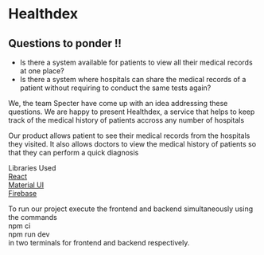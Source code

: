# Healthdex 
## Questions to ponder !! 

- Is there a system available for patients to view all their medical records at one place?
- Is there a system where hospitals can share the medical records of a patient without requiring to conduct the same tests again?<br />

We, the team Specter have come up with an idea addressing these questions. We are happy to present Healthdex, a service that helps to keep track of the medical history of patients accross any number of hospitals

Our product allows patient to see their medical records from the hospitals they visited. It also allows doctors to view the medical history of patients so that they can perform a quick diagnosis

Libraries Used<br />
[React](https://reactjs.org)<br />
[Material UI](https://mui.com)<br />
[Firebase](https://firebase.google.com)<br />

To run our project execute the frontend and backend simultaneously using the commands<br />
npm ci<br />
npm run dev<br />
in two terminals for frontend and backend respectively.
